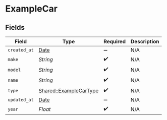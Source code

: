 # ExampleCar


## Fields

| Field                                                                | Type                                                                 | Required                                                             | Description                                                          |
| -------------------------------------------------------------------- | -------------------------------------------------------------------- | -------------------------------------------------------------------- | -------------------------------------------------------------------- |
| `created_at`                                                         | [Date](https://ruby-doc.org/stdlib-2.6.1/libdoc/date/rdoc/Date.html) | :heavy_minus_sign:                                                   | N/A                                                                  |
| `make`                                                               | *String*                                                             | :heavy_check_mark:                                                   | N/A                                                                  |
| `model`                                                              | *String*                                                             | :heavy_check_mark:                                                   | N/A                                                                  |
| `name`                                                               | *String*                                                             | :heavy_check_mark:                                                   | N/A                                                                  |
| `type`                                                               | [Shared::ExampleCarType](../../models/shared/examplecartype.md)      | :heavy_check_mark:                                                   | N/A                                                                  |
| `updated_at`                                                         | [Date](https://ruby-doc.org/stdlib-2.6.1/libdoc/date/rdoc/Date.html) | :heavy_minus_sign:                                                   | N/A                                                                  |
| `year`                                                               | *Float*                                                              | :heavy_check_mark:                                                   | N/A                                                                  |
